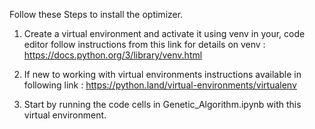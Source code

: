 Follow these Steps to install the optimizer.

1. Create a virtual environment and activate it using venv in your, code editor follow instructions from this link for details on venv : https://docs.python.org/3/library/venv.html

2. If new to working with virtual environments instructions available in following link : https://python.land/virtual-environments/virtualenv

3. Start by running the code cells in Genetic_Algorithm.ipynb with this virtual environment.
